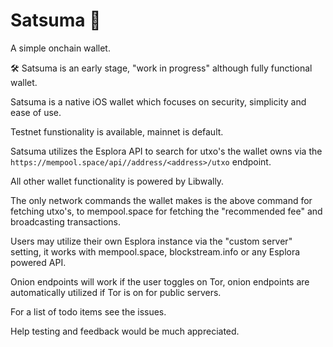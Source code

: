 # Satsuma 🍊
A simple onchain wallet.

🛠 Satsuma is an early stage, "work in progress" although fully functional wallet. 

Satsuma is a native iOS wallet which focuses on security, simplicity and ease of use.

Testnet funstionality is available, mainnet is default.

Satsuma utilizes the Esplora API to search for utxo's the wallet owns via the `https://mempool.space/api//address/<address>/utxo` endpoint.

All other wallet functionality is powered by Libwally. 

The only network commands the wallet makes is the above command for fetching utxo's, to mempool.space for fetching the "recommended fee" and broadcasting transactions.

Users may utilize their own Esplora instance via the "custom server" setting, it works with mempool.space, blockstream.info or any Esplora powered API.

Onion endpoints will work if the user toggles on Tor, onion endpoints are automatically utilized if Tor is on for public servers.

For a list of todo items see the issues.

Help testing and feedback would be much appreciated.



